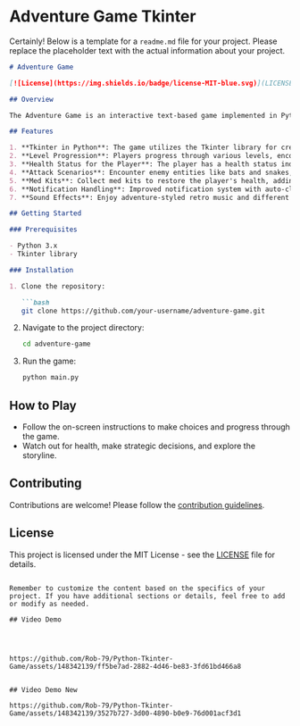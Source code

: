 # Adventure Game Tkinter

Certainly! Below is a template for a `readme.md` file for your project. Please replace the placeholder text with the actual information about your project.

```markdown
# Adventure Game

[![License](https://img.shields.io/badge/license-MIT-blue.svg)](LICENSE)

## Overview

The Adventure Game is an interactive text-based game implemented in Python using the Tkinter library for GUI elements. It provides players with an engaging storyline where decisions impact the narrative, creating a dynamic and immersive gaming experience.

## Features

1. **Tkinter in Python**: The game utilizes the Tkinter library for creating a graphical user interface (GUI) in Python.
2. **Level Progression**: Players progress through various levels, encountering challenges and making choices that affect their character's health and progression.
3. **Health Status for the Player**: The player has a health status indicating the well-being or condition of the in-game character.
4. **Attack Scenarios**: Encounter enemy entities like bats and snakes, affecting the player's health based on different attack scenarios.
5. **Med Kits**: Collect med kits to restore the player's health, adding an element of chance to the gameplay.
6. **Notification Handling**: Improved notification system with auto-closing and added images for visual assistance.
7. **Sound Effects**: Enjoy adventure-styled retro music and different sounds accompanying winning or losing scenarios.

## Getting Started

### Prerequisites

- Python 3.x
- Tkinter library

### Installation

1. Clone the repository:

   ```bash
   git clone https://github.com/your-username/adventure-game.git
   ```

2. Navigate to the project directory:

   ```bash
   cd adventure-game
   ```

3. Run the game:

   ```bash
   python main.py
   ```

## How to Play

- Follow the on-screen instructions to make choices and progress through the game.
- Watch out for health, make strategic decisions, and explore the storyline.

## Contributing

Contributions are welcome! Please follow the [contribution guidelines](CONTRIBUTING.md).

## License

This project is licensed under the MIT License - see the [LICENSE](LICENSE) file for details.
```

Remember to customize the content based on the specifics of your project. If you have additional sections or details, feel free to add or modify as needed.

## Video Demo




https://github.com/Rob-79/Python-Tkinter-Game/assets/148342139/ff5be7ad-2882-4d46-be83-3fd61bd466a8


## Video Demo New

https://github.com/Rob-79/Python-Tkinter-Game/assets/148342139/3527b727-3d00-4890-b0e9-76d001acf3d1


